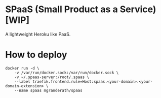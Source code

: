 # SPaaS (Small Product as a Service) [WIP]

A lightweight Heroku like PaaS.

# How to deploy

```
docker run -d \ 
    -v /var/run/docker.sock:/var/run/docker.sock \
    -v ~/.spaas-server:/root/.spaas \
    --label traefik.frontend.rule=Host:spaas.<your-domain>.<your-domain-extension> \
    --name spaas mgranderath/spaas
```